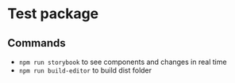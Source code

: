 # Test package

## Commands

- `npm run storybook` to see components and changes in real time
- `npm run build-editor` to build dist folder